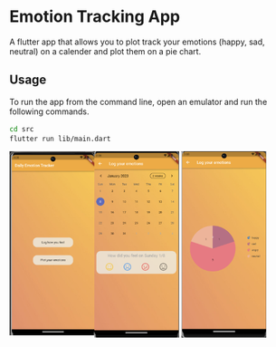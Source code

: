 # Emotion Tracking App
A flutter app that allows you to plot track your emotions (happy, sad, neutral) on a calender and plot them on a pie chart.

## Usage

To run the app from the command line, open an emulator and run the following commands.
```bash
cd src
flutter run lib/main.dart
```

<img align="left" src="Homescreen.png" width="150">
<img align="center" src="Calender.png" width="150">
<img align="center" src="Pie.png" width="150">